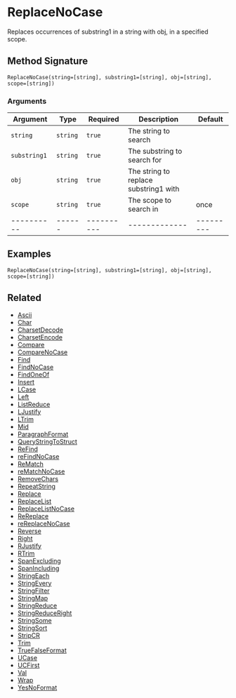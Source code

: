 # ReplaceNoCase

Replaces occurrences of substring1 in a string with obj, in a specified scope.

## Method Signature

```
ReplaceNoCase(string=[string], substring1=[string], obj=[string], scope=[string])
```

### Arguments

| Argument     | Type     | Required   | Description                           | Default   |
| ------------ | -------- | ---------- | ------------------------------------- | --------- |
| `string`     | `string` | `true`     | The string to search                  |           |
| `substring1` | `string` | `true`     | The substring to search for           |           |
| `obj`        | `string` | `true`     | The string to replace substring1 with |           |
| `scope`      | `string` | `true`     | The scope to search in                | once      |
| ----------   | ------   | ---------- | -------------                         | --------- |

## Examples

```
ReplaceNoCase(string=[string], substring1=[string], obj=[string], scope=[string])
```

## Related

* [Ascii](ascii.md)
* [Char](char.md)
* [CharsetDecode](charsetdecode.md)
* [CharsetEncode](charsetencode.md)
* [Compare](compare.md)
* [CompareNoCase](comparenocase.md)
* [Find](find.md)
* [FindNoCase](findnocase.md)
* [FindOneOf](findoneof.md)
* [Insert](insert.md)
* [LCase](lcase.md)
* [Left](left.md)
* [ListReduce](listreduce.md)
* [LJustify](ljustify.md)
* [LTrim](ltrim.md)
* [Mid](mid.md)
* [ParagraphFormat](paragraphformat.md)
* [QueryStringToStruct](querystringtostruct.md)
* [ReFind](refind.md)
* [reFindNoCase](refindnocase.md)
* [ReMatch](rematch.md)
* [reMatchNoCase](rematchnocase.md)
* [RemoveChars](removechars.md)
* [RepeatString](repeatstring.md)
* [Replace](replace.md)
* [ReplaceList](replacelist.md)
* [ReplaceListNoCase](replacelistnocase.md)
* [ReReplace](rereplace.md)
* [reReplaceNoCase](rereplacenocase.md)
* [Reverse](reverse.md)
* [Right](right.md)
* [RJustify](rjustify.md)
* [RTrim](rtrim.md)
* [SpanExcluding](spanexcluding.md)
* [SpanIncluding](spanincluding.md)
* [StringEach](stringeach.md)
* [StringEvery](stringevery.md)
* [StringFilter](stringfilter.md)
* [StringMap](stringmap.md)
* [StringReduce](stringreduce.md)
* [StringReduceRight](stringreduceright.md)
* [StringSome](stringsome.md)
* [StringSort](stringsort.md)
* [StripCR](stripcr.md)
* [Trim](trim.md)
* [TrueFalseFormat](truefalseformat.md)
* [UCase](ucase.md)
* [UCFirst](ucfirst.md)
* [Val](val.md)
* [Wrap](wrap.md)
* [YesNoFormat](yesnoformat.md)
